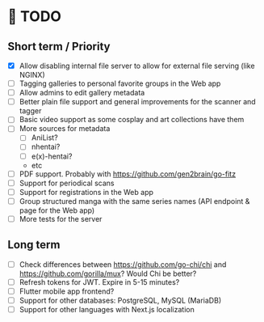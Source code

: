 # 📝 TODO

## Short term / Priority
- [x] Allow disabling internal file server to allow for external file serving (like NGINX)
- [ ] Tagging galleries to personal favorite groups in the Web app
- [ ] Allow admins to edit gallery metadata
- [ ] Better plain file support and general improvements for the scanner and tagger
- [ ] Basic video support as some cosplay and art collections have them
- [ ] More sources for metadata
  - [ ] AniList?
  - [ ] nhentai?
  - [ ] e(x)-hentai?
  - etc
- [ ] PDF support. Probably with https://github.com/gen2brain/go-fitz
- [ ] Support for periodical scans
- [ ] Support for registrations in the Web app
- [ ] Group structured manga with the same series names (API endpoint & page for the Web app)
- [ ] More tests for the server

## Long term
- [ ] Check differences between https://github.com/go-chi/chi and https://github.com/gorilla/mux? Would Chi be better?
- [ ] Refresh tokens for JWT. Expire in 5-15 minutes?
- [ ] Flutter mobile app frontend?
- [ ] Support for other databases: PostgreSQL, MySQL (MariaDB)
- [ ] Support for other languages with Next.js localization
